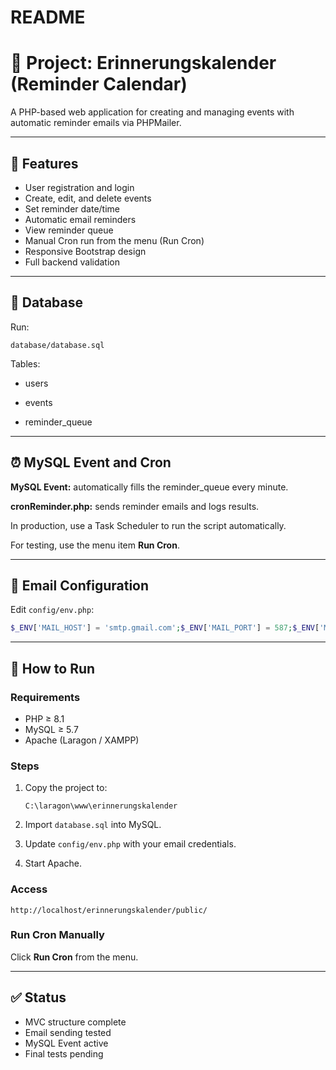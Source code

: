 # README

# 📘 Project: Erinnerungskalender (Reminder Calendar)

A PHP-based web application for creating and managing events with automatic reminder emails via PHPMailer.

---

## 🧩 Features

- User registration and login
- Create, edit, and delete events
- Set reminder date/time
- Automatic email reminders
- View reminder queue
- Manual Cron run from the menu (Run Cron)
- Responsive Bootstrap design
- Full backend validation

---

## 💾 Database

Run:

```
database/database.sql
```

Tables:
- users

- events

- reminder_queue

---

## ⏰ MySQL Event and Cron

**MySQL Event:** automatically fills the reminder_queue every minute.

**cronReminder.php:** sends reminder emails and logs results.

In production, use a Task Scheduler to run the script automatically.

For testing, use the menu item **Run Cron**.

---

## 📧 Email Configuration

Edit `config/env.php`:

```php
$_ENV['MAIL_HOST'] = 'smtp.gmail.com';$_ENV['MAIL_PORT'] = 587;$_ENV['MAIL_USERNAME'] = 'your.email@gmail.com';$_ENV['MAIL_PASSWORD'] = 'your_16_digit_app_password';$_ENV['MAIL_FROM_NAME'] = 'Erinnerungskalender';
```

---

## 🚀 How to Run

### Requirements

- PHP ≥ 8.1
- MySQL ≥ 5.7
- Apache (Laragon / XAMPP)

### Steps

1. Copy the project to:
    
    ```
    C:\laragon\www\erinnerungskalender
    ```
    
2. Import `database.sql` into MySQL.
3. Update `config/env.php` with your email credentials.
4. Start Apache.

### Access

```
http://localhost/erinnerungskalender/public/
```

### Run Cron Manually

Click **Run Cron** from the menu.

---

## ✅ Status

- MVC structure complete
- Email sending tested
- MySQL Event active
- Final tests pending